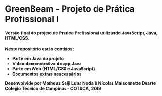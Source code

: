 # GreenBeam - Projeto de Prática Profissional I
<h4>Versão final do projeto de Prática Profissional utilizando JavaScript, Java, HTML/CSS.<h4>
Neste repositório estão contidos:
<ul>
  <li>Parte em Java do projeto</li>
  <li>Vídeo demonstrativo do app Java</li>
  <li>Parte em Web (HTML/CSS e JavaScript)</li>
  <li>Documentos extras nescessários</li>
</ul>

<b>Desenvolvido por Matheus Seiji Luna Noda & Nícolas Maisonnette Duarte</b>
<b>Cólegio Técnico de Campinas - COTUCA, 2019</b>
